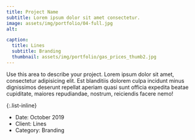 ```yaml
---
title: Project Name
subtitle: Lorem ipsum dolor sit amet consectetur.
image: assets/img/portfolio/04-full.jpg
alt: 

caption:
  title: Lines
  subtitle: Branding
  thumbnail: assets/img/portfolio/gas_prices_thumb2.jpg
---
```

Use this area to describe your project. Lorem ipsum dolor sit amet, consectetur adipisicing elit. Est blanditiis dolorem culpa incidunt minus dignissimos deserunt repellat aperiam quasi sunt officia expedita beatae cupiditate, maiores repudiandae, nostrum, reiciendis facere nemo!

{:.list-inline}
- Date: October 2019
- Client: Lines
- Category: Branding
